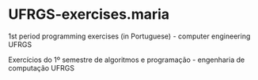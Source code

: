 # UFRGS-exercises.maria

1st period programming exercises (in Portuguese) - computer engineering UFRGS

Exercícios do 1º semestre de algoritmos e programação - engenharia de computação UFRGS
